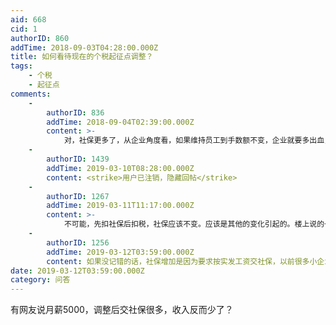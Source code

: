 ```yaml
---
aid: 668
cid: 1
authorID: 860
addTime: 2018-09-03T04:28:00.000Z
title: 如何看待现在的个税起征点调整？
tags:
    - 个税
    - 起征点
comments:
    -
        authorID: 836
        addTime: 2018-09-04T02:39:00.000Z
        content: >-
            对，社保更多了，从企业角度看，如果维持员工到手数额不变，企业就要多出血，如果企业不肯增加成本，员工到手就只有更少了，问你们公司会计就明白。。。韭菜互害而已，赵家怎么会吃亏呢
    -
        authorID: 1439
        addTime: 2019-03-10T08:28:00.000Z
        content: <strike>用户已注销，隐藏回帖</strike>
    -
        authorID: 1267
        addTime: 2019-03-11T11:17:00.000Z
        content: >-
            不可能，先扣社保后扣税，社保应该不变。应该是其他的变化引起的。楼上说的一年5000也不对，新的税率表明确写了是每年扣除60000（5000×12）
    -
        authorID: 1256
        addTime: 2019-03-12T03:59:00.000Z
        content: 如果没记错的话，社保增加是因为要求按实发工资交社保，以前很多小企业是按最低工资标准交的（或者说是名目增加，例如原本的奖金）。
date: 2019-03-12T03:59:00.000Z
category: 问答
---
```


有网友说月薪5000，调整后交社保很多，收入反而少了？

